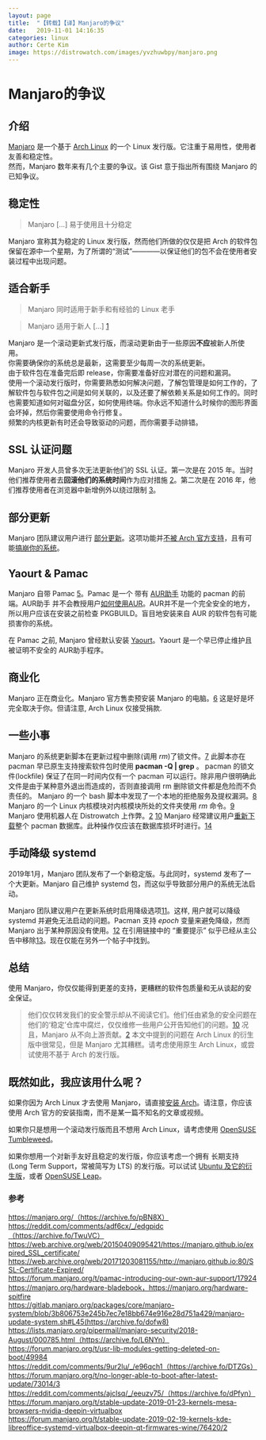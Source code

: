 ```yaml
---
layout:	page
title:	"【转载】【译】Manjaro的争议"
date:	2019-11-01 14:16:35
categories: linux
author: Certe Kim
image: https://distrowatch.com/images/yvzhuwbpy/manjaro.png
---
```


# Manjaro的争议

## 介绍
[Manjaro](https://zh.wikipedia.org/wiki/Manjaro_Linux) 是一个基于 [Arch Linux](https://zh.wikipedia.org/wiki/Arch_Linux) 的一个 Linux 发行版。它注重于易用性，使用者友善和稳定性。  
然而，Manjaro 数年来有几个主要的争议。该 Gist 意于指出所有围绕 Manjaro 的已知争议。

## 稳定性
> Manjaro [...] 易于使用且十分稳定

Manjaro 宣称其为稳定的 Linux 发行版，然而他们所做的仅仅是把 Arch 的软件包保留在源中一个星期，为了所谓的“测试”————以保证他们的包不会在使用者安装过程中出现问题。

## 适合新手
> Manjaro 同时适用于新手和有经验的 Linux 老手

> Manjaro 适用于新人 [...] [1](#doc1)

Manjaro 是一个滚动更新式发行版，而滚动更新由于一些原因**不应**被新人所使用。  
你需要确保你的系统总是最新，这需要至少每周一次的系统更新。  
由于软件包在准备完后即 release，你需要准备好应对潜在的问题和漏洞。  
使用一个滚动发行版时，你需要熟悉如何解决问题，了解包管理是如何工作的，了解软件包与软件包之间是如何关联的，以及还要了解依赖关系是如何工作的。同时也需要知道如何对磁盘分区，如何使用终端。你永远不知道什么时候你的图形界面会坏掉，然后你需要使用命令行修复。  
频繁的内核更新有时还会导致驱动的问题，而你需要手动排错。

## SSL 认证问题
Manjaro 开发人员曾多次无法更新他们的 SSL 认证。第一次是在 2015 年。当时他们推荐使用者去**回滚他们的系统时间**作为应对措施 [2](#doc2)。第二次是在 2016 年，他们推荐使用者在浏览器中新增例外以绕过限制 [3](#doc3)。

## 部分更新
Manjaro 团队建议用户进行 [部分更新](https://wiki.archlinux.org/index.php/System_maintenance#Avoid_certain_pacman_commands)。这项功能并[不被 Arch 官方支持](https://wiki.archlinux.org/index.php/System_maintenance#Partial_upgrades_are_unsupported)，且有可能[搞崩你的系统](https://gist.github.com/vodik/5660494)。

## Yaourt & Pamac
Manjaro 自带 Pamac [5](#doc5)。Pamac 是一个 带有 [AUR助手](https://wiki.archlinux.org/index.php/AUR_helpers) 功能的 pacman 的前端。AUR助手 并不会教授用户[如何使用AUR](https://wiki.archlinux.org/index.php/Arch_User_Repository)。AUR并不是一个完全安全的地方，所以用户应该在安装之前检查 PKGBUILD。盲目地安装来自 AUR 的软件包有可能损害你的系统。

在 Pamac 之前, Manjaro 曾经默认安装 [Yaourt](https://wiki.archlinux.org/index.php/AUR_helpers)。Yaourt 是一个早已停止维护且被证明不安全的 AUR助手程序。

## 商业化
Manjaro 正在商业化。Manjaro 官方售卖预安装 Manjaro 的电脑。[6](#doc6) 这是好是坏完全取决于你。但请注意, Arch Linux 仅接受捐款.

## 一些小事
Manjaro 的系统更新脚本在更新过程中删除(调用 _rm_)了锁文件。[7](#doc7) 此脚本亦在 pacman 早已原生支持搜索软件包时使用 __pacman -Q | grep__ 。
pacman 的锁文件(lockfile) 保证了在同一时间内仅有一个 pacman 可以运行。除非用户很明确此文件是由于某种意外退出而造成的，否则直接调用 rm 删除锁文件都是危险而不负责任的。
Manjaro 的一个 bash 脚本中发现了一个本地的拒绝服务及提权漏洞。[8](#doc8)
Manjaro 的一个 Linux 内核模块对内核模块所处的文件夹使用 _rm_ 命令。[9](#doc9)
Manjaro 使用机器人在 Distrowatch 上作弊。[2](#doc2) [10](#doc10)
Manjaro 经常建议用户[重新下载](https://gist.github.com/Brottweiler/952c8b0de0afc01c6c8ef18b5a1a5294)整个 pacman 数据库。此种操作仅应该在数据库损坏时进行。[14](#14)

## 手动降级 systemd
2019年1月，Manjaro 团队发布了一个新稳定版。与此同时，systemd 发布了一个大更新。Manjaro 自己维护 systemd 包，而这似乎导致部分用户的系统无法启动。

Manjaro 团队建议用户在更新系统时启用降级选项[11](#doc11)。这样, 用户就可以降级 systemd 并避免无法启动的问题。Pacman 支持 _epoch_ 变量来避免降级，然而 Manjaro 出于某种原因没有使用。[12](#doc12)
在引用链接中的 “重要提示” 似乎已经从主公告中移除[13](#doc13)。现在仅能在另外一个帖子中找到。

## 总结
使用 Manjaro，你仅仅能得到更差的支持，更糟糕的软件包质量和无从谈起的安全保证。
> 他们仅仅转发我们的安全警示却从不阅读它们。他们任由紧急的安全问题在他们的‘稳定’仓库中腐烂，仅仅维修一些用户公开告知他们的问题。[10](#doc10)
况且，Manjaro 从不向上游贡献。[2](#doc2)
本文中提到的问题在 Arch Linux 的衍生版中很常见，但是 Manjaro 尤其糟糕。请考虑使用原生 Arch Linux，或尝试使用不基于 Arch 的发行版。

## 既然如此，我应该用什么呢？
如果你因为 Arch Linux 才去使用 Manjaro，请直接[安装 Arch](https://wiki.archlinux.org/index.php/installation_guide)。请注意，你应该使用 Arch 官方的安装指南，而不是某一篇不知名的文章或视频。

如果你只是想用一个滚动发行版而且不想用 Arch Linux，请考虑使用 [OpenSUSE Tumbleweed](https://en.opensuse.org/Portal:Tumbleweed)。

如果你想用一个对新手友好且稳定的发行版，你应该考虑一个拥有 长期支持(Long Term Support，常被简写为 LTS) 的发行版。可以试试 [Ubuntu 及它的衍生版](https://www.ubuntu.com/download/flavours)，或者 [OpenSUSE Leap](https://en.opensuse.org/Portal:Leap)。

### 参考 
<span id="doc1">https://manjaro.org/（https://archive.fo/pBN8X）</span>  
<span id="doc2">https://reddit.com/comments/adf6cx/_/edgpidc（https://archive.fo/TwuVC）</span>  
<span id="doc3">https://web.archive.org/web/20150409095421/https://manjaro.github.io/expired_SSL_certificate/</span>  
<span id="doc4">https://web.archive.org/web/20171203081155/http://manjaro.github.io:80/SSL-Certificate-Expired/</span>  
<span id="doc5">https://forum.manjaro.org/t/pamac-introducing-our-own-aur-support/17924</span>  
<span id="doc6">https://manjaro.org/hardware-bladebook，https://manjaro.org/hardware-spitfire</span>  
<span id="doc7">https://gitlab.manjaro.org/packages/core/manjaro-system/blob/3b806753e245b7ec7e18bb674e916e28d751a429/manjaro-update-system.sh#L45(https://archive.fo/dofw8)</span>  
<span id="doc8">https://lists.manjaro.org/pipermail/manjaro-security/2018-August/000785.html（https://archive.fo/L6NYn）</span>  
<span id="doc9">https://forum.manjaro.org/t/usr-lib-modules-getting-deleted-on-boot/49984</span>  
<span id="doc10">https://reddit.com/comments/9ur2lu/_/e96qch1（https://archive.fo/DTZGs）</span>  
<span id="doc11">https://forum.manjaro.org/t/no-longer-able-to-boot-after-latest-update/73014/3</span>  
<span id="doc12">https://reddit.com/comments/ajclsq/_/eeuzv75/（https://archive.fo/dPfyn）</span>  
<span id="doc13">https://forum.manjaro.org/t/stable-update-2019-01-23-kernels-mesa-browsers-nvidia-deepin-virtualbox</span>  
<span id="doc14">https://forum.manjaro.org/t/stable-update-2019-02-19-kernels-kde-libreoffice-systemd-virtualbox-deepin-qt-firmwares-wine/76420/2</span>  